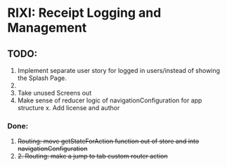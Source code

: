 RIXI: Receipt Logging and Management
======

## TODO:
1. Implement separate user story for logged in users/instead of showing the Splash Page.
2.
3. Take unused Screens out
4. Make sense of reducer logic of navigationConfiguration for app structure
x. Add license and author

### Done:
1. ~~Routing: move getStateForAction function out of store and into navigationConfiguration~~
2. ~~2. Routing: make a jump to tab custom router action~~
